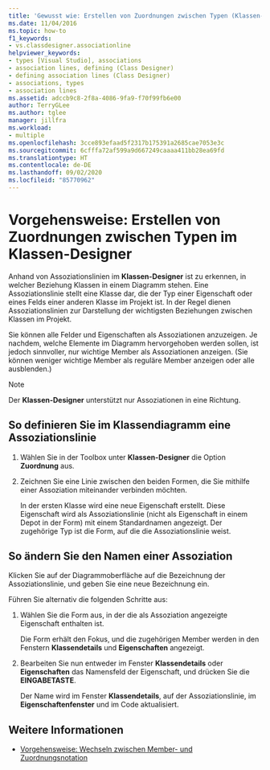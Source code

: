 ```yaml
---
title: 'Gewusst wie: Erstellen von Zuordnungen zwischen Typen (Klassen-Designer)'
ms.date: 11/04/2016
ms.topic: how-to
f1_keywords:
- vs.classdesigner.associationline
helpviewer_keywords:
- types [Visual Studio], associations
- association lines, defining (Class Designer)
- defining association lines (Class Designer)
- associations, types
- association lines
ms.assetid: adccb9c8-2f8a-4086-9fa9-f70f99fb6e00
author: TerryGLee
ms.author: tglee
manager: jillfra
ms.workload:
- multiple
ms.openlocfilehash: 3cce893efaad5f2317b175391a2685cae7053e3c
ms.sourcegitcommit: 6cfffa72af599a9d667249caaaa411bb28ea69fd
ms.translationtype: HT
ms.contentlocale: de-DE
ms.lasthandoff: 09/02/2020
ms.locfileid: "85770962"
---
```

# <a name="how-to-create-associations-between-types-in-class-designer"></a>Vorgehensweise: Erstellen von Zuordnungen zwischen Typen im Klassen-Designer

Anhand von Assoziationslinien im **Klassen-Designer** ist zu erkennen, in welcher Beziehung Klassen in einem Diagramm stehen. Eine Assoziationslinie stellt eine Klasse dar, die der Typ einer Eigenschaft oder eines Felds einer anderen Klasse im Projekt ist. In der Regel dienen Assoziationslinien zur Darstellung der wichtigsten Beziehungen zwischen Klassen im Projekt.

Sie können alle Felder und Eigenschaften als Assoziationen anzuzeigen. Je nachdem, welche Elemente im Diagramm hervorgehoben werden sollen, ist jedoch sinnvoller, nur wichtige Member als Assoziationen anzeigen. (Sie können weniger wichtige Member als reguläre Member anzeigen oder alle ausblenden.)

> [!NOTE]
> Der **Klassen-Designer** unterstützt nur Assoziationen in eine Richtung.

## <a name="to-define-an-association-line-in-the-class-diagram"></a>So definieren Sie im Klassendiagramm eine Assoziationslinie

1. Wählen Sie in der Toolbox unter **Klassen-Designer** die Option **Zuordnung** aus.

2. Zeichnen Sie eine Linie zwischen den beiden Formen, die Sie mithilfe einer Assoziation miteinander verbinden möchten.

     In der ersten Klasse wird eine neue Eigenschaft erstellt. Diese Eigenschaft wird als Assoziationslinie (nicht als Eigenschaft in einem Depot in der Form) mit einem Standardnamen angezeigt. Der zugehörige Typ ist die Form, auf die die Assoziationslinie weist.

## <a name="to-change-the-name-of-an-association"></a>So ändern Sie den Namen einer Assoziation

Klicken Sie auf der Diagrammoberfläche auf die Bezeichnung der Assoziationslinie, und geben Sie eine neue Bezeichnung ein.

Führen Sie alternativ die folgenden Schritte aus:

1. Wählen Sie die Form aus, in der die als Assoziation angezeigte Eigenschaft enthalten ist.

   Die Form erhält den Fokus, und die zugehörigen Member werden in den Fenstern **Klassendetails** und **Eigenschaften** angezeigt.

2. Bearbeiten Sie nun entweder im Fenster **Klassendetails** oder **Eigenschaften** das Namensfeld der Eigenschaft, und drücken Sie die **EINGABETASTE**.

   Der Name wird im Fenster **Klassendetails**, auf der Assoziationslinie, im **Eigenschaftenfenster** und im Code aktualisiert.

## <a name="see-also"></a>Weitere Informationen

- [Vorgehensweise: Wechseln zwischen Member- und Zuordnungsnotation](how-to-change-between-member-notation-and-association-notation.md)
